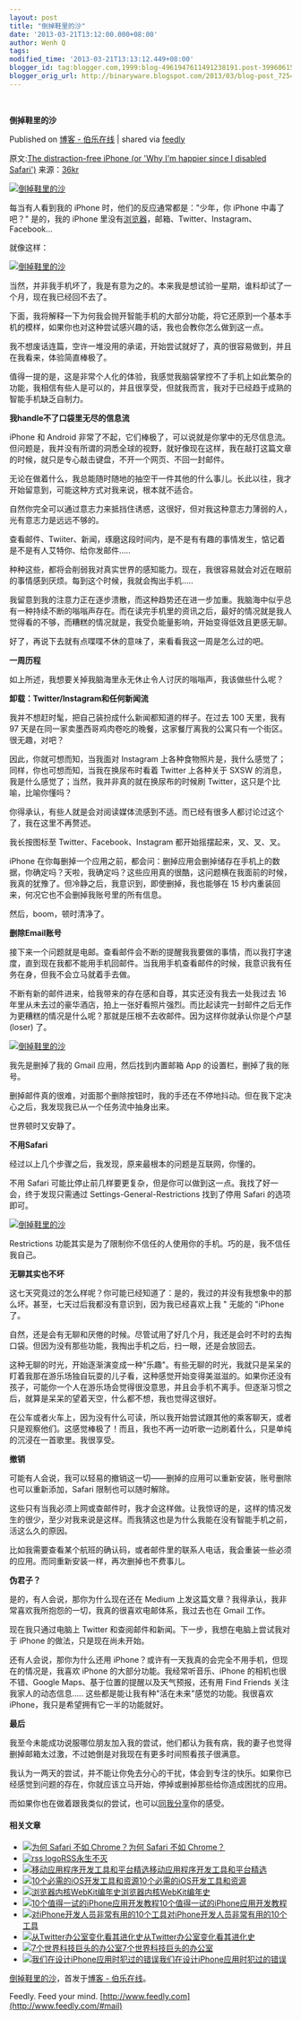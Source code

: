 ```yaml
---
layout: post
title: "倒掉鞋里的沙"
date: '2013-03-21T13:12:00.000+08:00'
author: Wenh Q
tags:
modified_time: '2013-03-21T13:13:12.449+08:00'
blogger_id: tag:blogger.com,1999:blog-4961947611491238191.post-3996061542045626377
blogger_orig_url: http://binaryware.blogspot.com/2013/03/blog-post_7254.html
---
```



  

**倒掉鞋里的沙**

Published on [博客 -
伯乐在线](http://blog.jobbole.com/36412/?utm_source=rss&utm_medium=rss&utm_campaign=%25e5%2580%2592%25e6%258e%2589%25e9%259e%258b%25e9%2587%258c%25e7%259a%2584%25e6%25b2%2599)
| shared via [feedly](http://www.feedly.com)

原文:[The distraction-free iPhone (or 'Why I'm happier since I disabled
Safari')](https://medium.com/life-hacks/80f8d525b0d8)
来源：[36kr](http://www.36kr.com/p/202029.html)

[![倒掉鞋里的沙](http://blog.jobbole.com/wp-content/uploads/2013/03/d06469a50916137bdff5f5bf30443743.png "倒掉鞋里的沙")](http://blog.jobbole.com/wp-content/uploads/2013/03/d06469a50916137bdff5f5bf30443743.png "倒掉鞋里的沙")

每当有人看到我的 iPhone 时，他们的反应通常都是："少年，你 iPhone
中毒了吧？" 是的，我的 iPhone
里没有[浏览器](http://blog.jobbole.com/12749/ "浏览器")，邮箱、Twitter、Instagram、Facebook…

就像这样：

[![倒掉鞋里的沙](http://blog.jobbole.com/wp-content/uploads/2013/03/751fceec69388fe300ee8b4a5804eaff.jpeg "倒掉鞋里的沙")](http://blog.jobbole.com/wp-content/uploads/2013/03/751fceec69388fe300ee8b4a5804eaff.jpeg "倒掉鞋里的沙")

当然，并非我手机坏了，我是有意为之的。本来我是想试验一星期，谁料却试了一个月，现在我已经回不去了。

下面，我将解释一下为何我会抛开智能手机的大部分功能，将它还原到一个基本手机的模样，如果你也对这种尝试感兴趣的话，我也会教你怎么做到这一点。

我不想废话连篇，空许一堆没用的承诺，开始尝试就好了，真的很容易做到，并且在我看来，体验简直棒极了。

值得一提的是，这是非常个人化的体验，我感觉我脑袋掌控不了手机上如此繁杂的功能，我相信有些人是可以的，并且很享受，但就我而言，我对于已经趋于成熟的智能手机缺乏自制力。

**我handle不了口袋里无尽的信息流**

iPhone 和 Android
非常了不起，它们棒极了，可以说就是你掌中的无尽信息流。但问题是，我并没有所谓的洞悉全球的视野，就好像现在这样，我在敲打这篇文章的时候，就只是专心敲击键盘，不开一个网页、不回一封邮件。

无论在做着什么，我总能随时随地的抽空干一件其他的什么事儿。长此以往，我才开始留意到，可能这种方式对我来说，根本就不适合。

自然你完全可以通过意志力来抵挡住诱惑，这很好，但对我这种意志力薄弱的人，光有意志力是远远不够的。

查看邮件、Twiiter、新闻，琢磨这段时间内，是不是有有趣的事情发生，惦记着是不是有人艾特你、给你发邮件…..

种种这些，都将会削弱我对真实世界的感知能力。现在，我很容易就会对近在眼前的事情感到厌烦。每到这个时候，我就会掏出手机…..

我留意到我的注意力正在逐步溃散，而这种趋势还在进一步加重。我脑海中似乎总有一种持续不断的嗡嗡声存在。而在读完手机里的资讯之后，最好的情况就是我人觉得看的不够，而糟糕的情况就是，我受负能量影响，开始变得低效且更感无聊。

好了，再说下去就有点喋喋不休的意味了，来看看我这一周是怎么过的吧。

**一周历程**

如上所述，我想要关掉我脑海里永无休止令人讨厌的嗡嗡声，我该做些什么呢？

**卸载：Twitter/Instagram和任何新闻流**

我并不想赶时髦，把自己装扮成什么新闻都知道的样子。在过去 100 天里，我有
97
天是在同一家卖墨西哥鸡肉卷吃的晚餐，这家餐厅离我的公寓只有一个街区。很无趣，对吧？

因此，你就可想而知，当我面对 Instagram
上各种食物照片是，我什么感觉了；同样，你也可想而知，当我在换尿布时看着
Twitter 上各种关于 SXSW
的消息，我是什么感觉了；当然，我并非真的就在换尿布的时候刷
Twitter，这只是个比喻，比喻你懂吗？

你得承认，有些人就是会对阅读媒体流感到不适。而已经有很多人都讨论过这个了，我在这里不再赘述。

我长按图标至 Twitter、Facebook、Instagram 都开始摇摆起来，叉、叉、叉。

iPhone
在你每删掉一个应用之前，都会问：删掉应用会删掉储存在手机上的数据，你确定吗？天啦，我确定吗？这些应用真的很酷，这问题横在我面前的时候，我真的犹豫了。但冷静之后，我意识到，即使删掉，我也能够在
15 秒内重装回来，何况它也不会删掉我账号里的所有信息。

然后，boom，顿时清净了。

**删除Email账号**

接下来一个问题就是电邮。查看邮件会不断的提醒我我要做的事情，而以我打字速度，直到现在我都不能用手机回邮件。当我用手机查看邮件的时候，我意识我有任务在身，但我不会立马就着手去做。

不断有新的邮件进来，给我带来的存在感和自尊，其实还没有我去一处我过去 16
年里从未去过的豪华酒店，拍上一张好看照片强烈。而比起读完一封邮件之后无作为更糟糕的情况是什么呢？那就是压根不去收邮件。因为这样你就承认你是个卢瑟
(loser) 了。

[![倒掉鞋里的沙](http://blog.jobbole.com/wp-content/uploads/2013/03/3fe179ead5d21a82387a60f1b01f670f.jpeg "倒掉鞋里的沙")](http://blog.jobbole.com/wp-content/uploads/2013/03/3fe179ead5d21a82387a60f1b01f670f.jpeg "倒掉鞋里的沙")

我先是删掉了我的 Gmail 应用，然后找到内置邮箱 App
的设置栏，删掉了我的账号。

删掉邮件真的很难，对面那个删除按钮时，我的手还在不停地抖动。但在我下定决心之后，我发现我已从一个任务流中抽身出来。

世界顿时又安静了。

**不用Safari**

经过以上几个步骤之后，我发现，原来最根本的问题是互联网，你懂的。

不用 Safari
可能比停止前几样要更复杂，但是你可以做到这一点。我找了好一会，终于发现只需通过
Settings-General-Restrictions 找到了停用 Safari 的选项即可。

[![倒掉鞋里的沙](http://blog.jobbole.com/wp-content/uploads/2013/03/a95963ddb3ff7f07cc55abe4d8fe678e.png "倒掉鞋里的沙")](http://blog.jobbole.com/wp-content/uploads/2013/03/a95963ddb3ff7f07cc55abe4d8fe678e.png "倒掉鞋里的沙")

Restrictions
功能其实是为了限制你不信任的人使用你的手机。巧的是，我不信任我自己。

**无聊其实也不坏**

这七天究竟过的怎么样呢？你可能已经知道了：是的，我过的并没有我想象中的那么坏。甚至，七天过后我都没有意识到，因为我已经喜欢上我
" 无能的 "iPhone 了。

自然，还是会有无聊和厌倦的时候。尽管试用了好几个月，我还是会时不时的去掏口袋。但因为没有那些功能，我掏出手机之后，扫一眼，还是会放回去。

这种无聊的时光，开始逐渐演变成一种"乐趣"。有些无聊的时光，我就只是呆呆的盯着我那在游乐场独自玩耍的儿子看，这种感觉开始变得美滋滋的。如果你还没有孩子，可能你一个人在游乐场会觉得很没意思，并且会手机不离手。但逐渐习惯之后，就算是呆呆的望着天空，什么都不想，我也觉得这很好。

在公车或者火车上，因为没有什么可读，所以我开始尝试跟其他的乘客聊天，或者只是观察他们。这感觉棒极了！而且，我也不再一边听歌一边刷着什么，只是单纯的沉浸在一首歌里。我很享受。

**撤销**

可能有人会说，我可以轻易的撤销这一切——删掉的应用可以重新安装，账号删除也可以重新添加，Safari
限制也可以随时解除。

这些只有当我必须上网或查邮件时，我才会这样做。让我惊讶的是，这样的情况发生的很少，至少对我来说是这样。而我猜这也是为什么我能在没有智能手机之前，活这么久的原因。

比如我需要查看某个航班的确认码，或者邮件里的联系人电话，我会重装一些必须的应用。而同重新安装一样，再次删掉也不费事儿。

**伪君子？**

是的，有人会说，那你为什么现在还在 Medium
上发这篇文章？我得承认，我非常喜欢我所抱怨的一切，我真的很喜欢电邮体系，我过去也在
Gmail 工作。

现在我只通过电脑上 Twitter
和查阅邮件和新闻。下一步，我想在电脑上尝试我对于 iPhone
的做法，只是现在尚未开始。

还有人会说，那你为什么还用
iPhone？或许有一天我真的会完全不用手机，但现在的情况是，我喜欢 iPhone
的大部分功能。我经常听音乐、iPhone 的相机也很不错、Google
Maps、基于位置的提醒以及天气预报，还有用 Find Friends
关注我家人的动态信息….. 这些都是能让我有种"活在未来"感觉的功能。我很喜欢
iPhone，我只是希望拥有它一半的功能就好。

**最后**

我至今未能成功说服哪位朋友加入我的尝试，他们都认为我有病，我的妻子也觉得删掉邮箱太过激，不过她倒是对我现在有更多时间照看孩子很满意。

我认为一两天的尝试，并不能让你免去分心的干扰，体会到专注的快乐。如果你已经感觉到问题的存在，你就应该立马开始，停掉或删掉那些给你造成困扰的应用。

而如果你也在做着跟我类似的尝试，也可以[同我分享](https://twitter.com/jakek)你的感受。

#### 相关文章

-   [![为何 Safari 不如
    Chrome？](http://blog.jobbole.com/wp-content/uploads/2011/11/Google-Chrome-logo.jpg)](http://blog.jobbole.com/10935/)[为何
    Safari 不如 Chrome？](http://blog.jobbole.com/10935/)
-   [![rss
    logo](http://blog.jobbole.com/wp-content/uploads/2012/04/rss-logo--150x150.jpg)](http://blog.jobbole.com/18436/)[RSS永生不灭](http://blog.jobbole.com/18436/)
-   [![移动应用程序开发工具和平台精选](http://blog.jobbole.com/wp-content/uploads/2011/10/Android-logo.jpg)](http://blog.jobbole.com/1521/)[移动应用程序开发工具和平台精选](http://blog.jobbole.com/1521/)
-   [![10个必需的iOS开发工具和资源](http://blog.jobbole.com/wp-content/plugins/wordpress-23-related-posts-plugin/static/thumbs/20.jpg)](http://blog.jobbole.com/1185/)[10个必需的iOS开发工具和资源](http://blog.jobbole.com/1185/)
-   [![浏览器内核WebKit编年史](http://blog.jobbole.com/wp-content/plugins/wordpress-23-related-posts-plugin/static/thumbs/21.jpg)](http://blog.jobbole.com/1213/)[浏览器内核WebKit编年史](http://blog.jobbole.com/1213/)
-   [![10个值得一试的iPhone应用开发教程
    ](http://blog.jobbole.com/wp-content/uploads/2011/11/iOS-logo.jpg)](http://blog.jobbole.com/5319/)[10个值得一试的iPhone应用开发教程](http://blog.jobbole.com/5319/)
-   [![对iPhone开发人员非常有用的10个工具](http://blog.jobbole.com/wp-content/plugins/wordpress-23-related-posts-plugin/static/thumbs/3.jpg)](http://blog.jobbole.com/691/)[对iPhone开发人员非常有用的10个工具](http://blog.jobbole.com/691/)
-   [![从Twitter办公室变化看其进化史](http://blog.jobbole.com/wp-content/plugins/wordpress-23-related-posts-plugin/static/thumbs/2.jpg)](http://blog.jobbole.com/303/)[从Twitter办公室变化看其进化史](http://blog.jobbole.com/303/)
-   [![7个世界科技巨头的办公室](http://blog.jobbole.com/wp-content/plugins/wordpress-23-related-posts-plugin/static/thumbs/18.jpg)](http://blog.jobbole.com/1203/)[7个世界科技巨头的办公室](http://blog.jobbole.com/1203/)
-   [![我们在设计iPhone应用时犯过的错误](http://blog.jobbole.com/wp-content/uploads/2012/12/06-solution-report-mobile-app-user-experience-interactive-product-design-mistake-solution-150x150.jpg)](http://blog.jobbole.com/31201/)[我们在设计iPhone应用时犯过的错误](http://blog.jobbole.com/31201/)

[倒掉鞋里的沙](http://blog.jobbole.com/36412/)，首发于[博客 -
伯乐在线](http://blog.jobbole.com)。



Feedly. Feed your mind.
[http://www.feedly.com](http://www.feedly.com/#mail)
